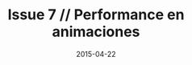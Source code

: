 ---
layout: post
title:  "Issue 7 // Performance en animaciones"
date:   2015-04-22
published: false
---